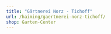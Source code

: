 ```yaml
---
title: "Gärtnerei Norz - Tichoff"
url: /haiming/gaertnerei-norz-tichoff/
shop: Garten-Center
---
```


